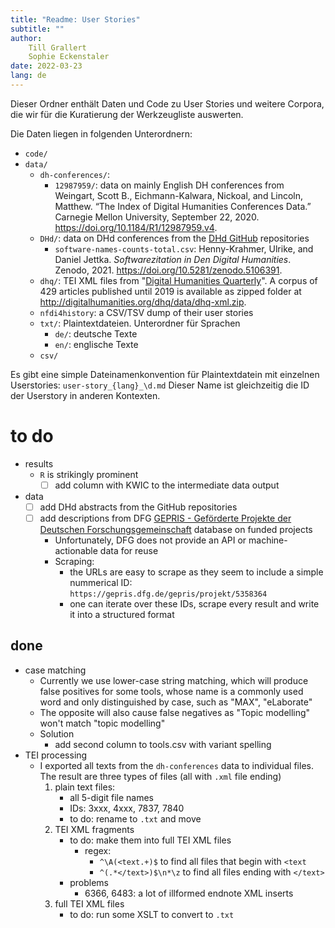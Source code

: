 ```yaml
---
title: "Readme: User Stories"
subtitle: ""
author: 
    Till Grallert
    Sophie Eckenstaler
date: 2022-03-23 
lang: de
---
```


Dieser Ordner enthält Daten und Code zu User Stories und weitere Corpora, die wir für die Kuratierung der Werkzeugliste auswerten. 

Die Daten liegen in folgenden Unterordnern:

- `code/`
- `data/`
    + `dh-conferences/`: 
        * `12987959/`: data on mainly English DH conferences from Weingart, Scott B., Eichmann-Kalwara, Nickoal, and Lincoln, Matthew. “The Index of Digital Humanities Conferences Data.” Carnegie Mellon University, September 22, 2020. <https://doi.org/10.1184/R1/12987959.v4>.
    * `DHd/`: data on DHd conferences from the [DHd GitHub](https://github.com/DHd-Verband) repositories
        - `software-names-counts-total.csv`: Henny-Krahmer, Ulrike, and Daniel Jettka. *Softwarezitation in Den Digital Humanities*. Zenodo, 2021. <https://doi.org/10.5281/zenodo.5106391>.
    - `dhq/`: TEI XML files from "[Digital Humanities Quarterly](http://digitalhumanities.org/)". A corpus of 429 articles published until 2019 is available as zipped folder at <http://digitalhumanities.org/dhq/data/dhq-xml.zip>.
    - `nfdi4history`: a CSV/TSV dump of their user stories
    - `txt/`: Plaintextdateien. Unterordner für Sprachen
        - `de/`: deutsche Texte
        - `en/`: englische Texte
    - `csv/`


Es gibt eine simple Dateinamenkonvention für Plaintextdatein mit einzelnen Userstories: `user-story_{lang}_\d.md` Dieser Name ist gleichzeitig die ID der Userstory in anderen Kontexten.


# to do

- results
    + `R` is strikingly prominent
        * [ ] add column with KWIC to the intermediate data output 
- data
    + [ ] add DHd abstracts from the GitHub repositories
    + [ ] add descriptions from DFG [GEPRIS - Geförderte Projekte der Deutschen Forschungsgemeinschaft](https://gepris.dfg.de/gepris/OCTOPUS) database on funded projects
        * Unfortunately, DFG does not provide an API or machine-actionable data for reuse
        * Scraping:
            - the URLs are easy to scrape as they seem to include a simple nummerical ID: `https://gepris.dfg.de/gepris/projekt/5358364`
            - one can iterate over these IDs, scrape every result and write it into a structured format

## done

- case matching
    + Currently we use lower-case string matching, which will produce false positives for some tools, whose name is a commonly used word and only distinguished by case, such as "MAX", "eLaborate"
    + The opposite will also cause false negatives as "Topic modelling" won't match "topic modelling"
    + Solution
        * add second column to tools.csv with variant spelling
- TEI processing
    + I exported all texts from the `dh-conferences` data to individual files. The result are three types of files (all with `.xml` file ending)
        1. plain text files: 
            - all 5-digit file names
            - IDs: 3xxx, 4xxx, 7837, 7840
            - to do: rename to `.txt` and move
        2. TEI XML fragments
            - to do: make them into full TEI XML files
                + regex: 
                    - `^\A(<text.+)$` to find all files that begin with `<text`
                    - `^(.*</text>)$\n*\z` to find all files ending with `</text>`
            - problems
                + 6366, 6483: a lot of illformed endnote XML inserts
        3. full TEI XML files
            - to do: run some XSLT to convert to `.txt`